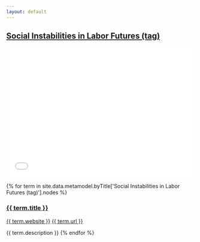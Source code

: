 ```yaml
---
layout: default
---
```

<style>
.initial-content {
  padding-left:5%;
  padding-right:25px;
}
iframe {
  background: url('/loader.jpg') no-repeat center top;
  background-size: 150px 150px;
  min-height: 350px;
}
</style>

## <a href='/_pages/embed?t=Social Instabilities in Labor Futures (tag)'>Social Instabilities in Labor Futures (tag)</a>

<iframe style='border:0px;background=white;' width='100%' src='{{site.data.urls.unitiddler}}/#Social Instabilities in Labor Futures (tag)'></iframe>

{% for term in site.data.metamodel.byTitle['Social Instabilities in Labor Futures (tag)'].nodes %}
### <a href='/_pages/embed?t={{ term.title | url_encode }}'>{{ term.title }}</a>

<a href='{{ term.website | url_encode }}'>{{ term.website }}</a>
<a href='{{ term.url | url_encode }}'>{{ term.url }}</a>

{{ term.description }}
{% endfor %}
